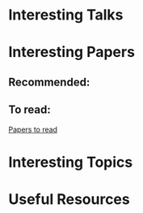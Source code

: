 # Interesting Talks
# Interesting Papers
## Recommended:
## To read:
[Papers to read](https://mairasaboia.github.io/to_read/papers)
# Interesting Topics
# Useful Resources
